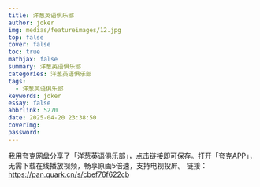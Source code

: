 ```yaml
---
title: 洋葱英语俱乐部
author: joker
img: medias/featureimages/12.jpg
top: false
cover: false
toc: true
mathjax: false
summary: 洋葱英语俱乐部
categories: 洋葱英语俱乐部
tags:
  - 洋葱英语俱乐部
keywords: joker
essay: false
abbrlink: 5270
date: 2025-04-20 23:38:50
coverImg:
password:
---
```


我用夸克网盘分享了「洋葱英语俱乐部」，点击链接即可保存。打开「夸克APP」，无需下载在线播放视频，畅享原画5倍速，支持电视投屏。
链接：https://pan.quark.cn/s/cbef76f622cb
